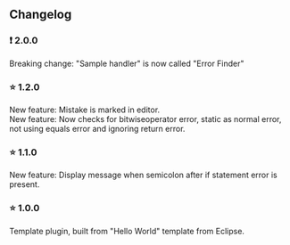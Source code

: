 ## Changelog 


### :exclamation: 2.0.0 
Breaking change: "Sample handler" is now called "Error Finder"

### :star: 1.2.0 
New feature: Mistake is marked in editor.  
New feature: Now checks for bitwiseoperator error, static as normal error, not using equals error and ignoring return error.

### :star: 1.1.0 
New feature: Display message when semicolon after if statement error is present. 

### :star: 1.0.0 
Template plugin, built from "Hello World" template from Eclipse.
